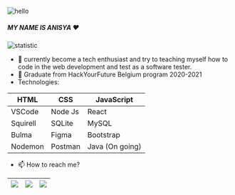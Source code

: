 

![hello](https://thumbs.gfycat.com/FantasticRareKissingbug-small.gif)

##### MY NAME IS ANISYA :heart:

![statistic](https://github-readme-stats.vercel.app/api?username=AnisyaPurnama&&show_icons=true&title_color=ffffff&icon_color=bb2acf&text_color=daf7dc&bg_color=ffb6c1)

- 🔭 currently become a tech enthusiast and try to teaching myself how to code in the web development and test as a software tester.
- 🌱 Graduate from HackYourFuture Belgium program 2020-2021
- Technologies:

|HTML|CSS|JavaScript|
|---|---|---|
|VSCode|Node Js|React|
|Squirell|SQLite|MySQL|
|Bulma|Figma|Bootstrap|
|Nodemon|Postman|Java (On going)|

- 📫 How to reach me?

|[<img src="http://kitoula.com/wp-content/uploads/2016/01/Twitter-icon-small.png">](https://twitter.com/boeunisya)|[<img src="http://fresnostate.edu/webresources/images/64x64/64x64-instagram.png">](https://www.instagram.com/boeunisya/)|[<img src="https://cdn3.iconfinder.com/data/icons/social4/linkedin.png">](https://www.linkedin.com/in/anisya-weeteling-1b87151b4/)|
|---|---|---|


